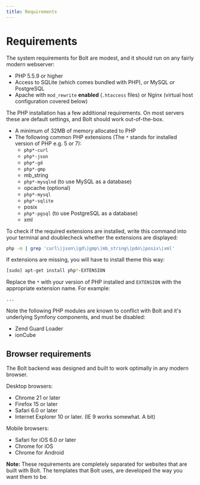 ```yaml
---
title: Requirements
---
```

Requirements
===============

The system requirements for Bolt are modest, and it should run on any fairly
modern webserver:

  - PHP 5.5.9 or higher
  - Access to SQLite (which comes bundled with PHP), _or_ MySQL _or_
    PostgreSQL
  - Apache with `mod_rewrite` <strong>enabled</strong> (`.htaccess` files) or
    Nginx (virtual host configuration covered below)

The PHP installation has a few additional requirements. On most servers these
are default settings, and Bolt should work out-of-the-box.

  - A minimum of 32MB of memory allocated to PHP
  - The following common PHP extensions (The `*` stands for installed version of PHP e.g. 5 or 7):
    - `php*-curl`
    - `php*-json`
    - `php*-gd`
    - `php*-gmp`
    - mb_string
    - `php*-mysqlnd` (to use MySQL as a database)
    - opcache (optional)
    - `php*-mysql`
    - `php*-sqlite`
    - posix
    - `php*-pgsql` (to use PostgreSQL as a database)
    - xml

To check if the required extensions are installed, write this command into your terminal and doublecheck whether the extensions are displayed: 

```bash
php -m | grep 'curl\|json\|gd\|gmp\|mb_string\|pdo\|posix\|xml'
```

If extensions are missing, you will have to install theme this way:

```bash
[sudo] apt-get install php*-EXTENSION
```

Replace the `*` with your version of PHP installed and `EXTENSION` with the appropriate extension name. For example:

```bash
...
```

Note the following PHP modules are known to conflict with Bolt and it's 
underlying Symfony components, and must be disabled:

  - Zend Guard Loader
  - ionCube

Browser requirements
--------------------

The Bolt backend was designed and built to work optimally in any modern browser.

Desktop browsers:

  - Chrome 21 or later
  - Firefox 15 or later
  - Safari 6.0 or later
  - Internet Explorer 10 or later. (IE 9 works somewhat. A bit)

Mobile browsers:

  - Safari for iOS 6.0 or later
  - Chrome for iOS
  - Chrome for Android

<p class="note"><strong>Note:</strong> These requirements are completely
separated for websites that are built with Bolt. The templates that Bolt uses,
are developed the way you want them to be.</p>
